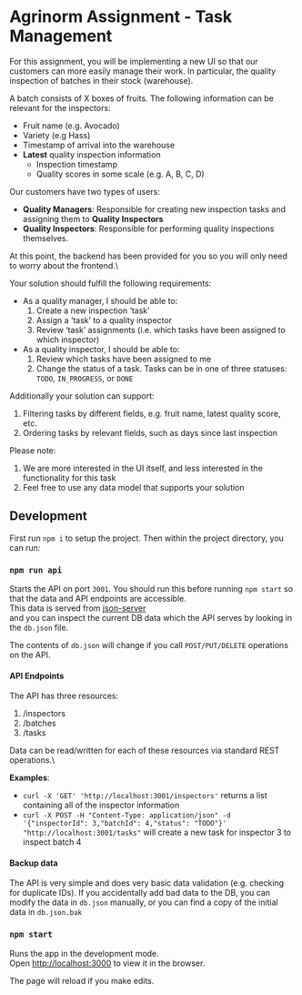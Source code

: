 # Agrinorm Assignment - Task Management

For this assignment, you will be implementing a new UI so that our customers can more easily manage their work. 
In particular, the quality inspection of batches in their stock (warehouse). 

A batch consists of X boxes of fruits. The following information can be relevant for the inspectors:
* Fruit name (e.g. Avocado)
* Variety (e.g Hass)
* Timestamp of arrival into the warehouse  
* **Latest** quality inspection information
  * Inspection timestamp 
  * Quality scores in some scale (e.g. A, B, C, D)

Our customers have two types of users:

* **Quality Managers**: Responsible for creating new inspection tasks and assigning them to **Quality Inspectors**
* **Quality Inspectors**: Responsible for performing quality inspections themselves.

At this point, the backend has been provided for you so you will only need to worry about the frontend.\

Your solution should fulfill the following requirements:
* As a quality manager, I should be able to:
    1. Create a new inspection ‘task’
    2. Assign a ‘task’ to a quality inspector
    3. Review ‘task’ assignments (i.e. which tasks have been assigned to which inspector)
* As a quality inspector, I should be able to:
    1. Review which tasks have been assigned to me
    2. Change the status of a task. Tasks can be in one of three statuses: `TODO`, `IN_PROGRESS`, or `DONE`
   
Additionally your solution can support: 
1. Filtering tasks by different fields, e.g. fruit name, latest quality score, etc.
2. Ordering tasks by relevant fields, such as days since last inspection

Please note:
1. We are more interested in the UI itself, and less interested in the functionality for this task
2. Feel free to use any data model that supports your solution

## Development

First run `npm i` to setup the project. Then within the project directory, you can run:

### `npm run api`

Starts the API on port `3001`. You should run this before running `npm start` so that the data and API endpoints are accessible.\
This data is served from [json-server](https://www.npmjs.com/package/json-server) \
and you can inspect the current DB data which the API serves by looking in the `db.json` file.

The contents of `db.json` will change if you call `POST/PUT/DELETE` operations on the API.

#### API Endpoints

The API has three resources:

1. /inspectors
2. /batches
3. /tasks

Data can be read/written for each of these resources via standard REST operations.\

**Examples**:
* `curl -X 'GET' 'http://localhost:3001/inspectors'` returns a list containing all of the inspector information
* `curl -X POST -H "Content-Type: application/json" -d '{"inspectorId": 3,"batchId": 4,"status": "TODO"}' "http://localhost:3001/tasks"` will create a new task for inspector 3 to inspect batch 4

#### Backup data

The API is very simple and does very basic data validation (e.g. checking for duplicate IDs). If you accidentally add bad data to the DB, you can modify the data in `db.json` manually, or you can find a copy of the initial data in `db.json.bak`

### `npm start`

Runs the app in the development mode.\
Open [http://localhost:3000](http://localhost:3000) to view it in the browser.

The page will reload if you make edits.
